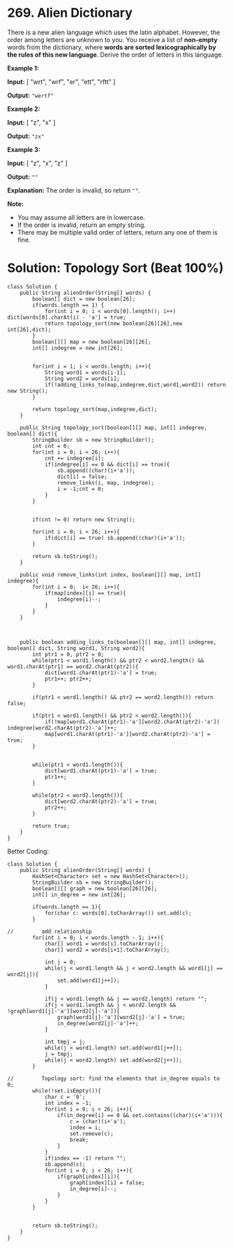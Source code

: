# 269. Alien Dictionary
There is a new alien language which uses the latin alphabet. However, the order among letters are unknown to you. You receive a list of **non-empty** words from the dictionary, where **words are sorted lexicographically by the rules of this new language**. Derive the order of letters in this language.

**Example 1:**

**Input:**
[
  "wrt",
  "wrf",
  "er",
  "ett",
  "rftt"
]

**Output:** `"wertf"`

**Example 2:**

**Input:**
[
  "z",
  "x"
]

**Output:** `"zx"`

**Example 3:**

**Input:**
[
  "z",
  "x",
  "z"
] 

**Output:** `""` 

**Explanation:** The order is invalid, so return `""`.

**Note:**

-   You may assume all letters are in lowercase.
-   If the order is invalid, return an empty string.
-   There may be multiple valid order of letters, return any one of them is fine.

# Solution: Topology Sort (Beat 100%)
```
class Solution {
    public String alienOrder(String[] words) {
        boolean[] dict = new boolean[26];
        if(words.length == 1) {
            for(int i = 0; i < words[0].length(); i++) dict[words[0].charAt(i) - 'a'] = true;
            return topology_sort(new boolean[26][26],new int[26],dict);
        }
        boolean[][] map = new boolean[26][26];
        int[] indegree = new int[26];
        
        
        for(int i = 1; i < words.length; i++){
            String word1 = words[i-1];
            String word2 = words[i];
            if(!adding_links_to(map,indegree,dict,word1,word2)) return new String();
        }
        
        return topology_sort(map,indegree,dict);
    }
    
    public String topology_sort(boolean[][] map, int[] indegree, boolean[] dict){
        StringBuilder sb = new StringBuilder();
        int cnt = 0;
        for(int i = 0; i < 26; i++){
            cnt += indegree[i];
            if(indegree[i] == 0 && dict[i] == true){
                sb.append((char)(i+'a'));
                dict[i] = false;
                remove_links(i, map, indegree);
                i = -1;cnt = 0;
            }
        }
        
        
        if(cnt != 0) return new String();
        
        for(int i = 0; i < 26; i++){
            if(dict[i] == true) sb.append((char)(i+'a'));
        }
        
        return sb.toString();
    }
    
    public void remove_links(int index, boolean[][] map, int[] indegree){
        for(int i = 0;  i< 26; i++){
            if(map[index][i] == true){
                indegree[i]--;
            }
        }
    }
    
    
    
    public boolean adding_links_to(boolean[][] map, int[] indegree, boolean[] dict, String word1, String word2){
        int ptr1 = 0, ptr2 = 0;
        while(ptr1 < word1.length() && ptr2 < word2.length() && word1.charAt(ptr1) == word2.charAt(ptr2)){
            dict[word1.charAt(ptr1)-'a'] = true;
            ptr1++; ptr2++;    
        }
        
        if(ptr1 < word1.length() && ptr2 == word2.length()) return false;
        
        if(ptr1 < word1.length() && ptr2 < word2.length()){
            if(!map[word1.charAt(ptr1)-'a'][word2.charAt(ptr2)-'a']) indegree[word2.charAt(ptr2)-'a']++;
            map[word1.charAt(ptr1)-'a'][word2.charAt(ptr2)-'a'] = true;
        }
        
        
        while(ptr1 < word1.length()){
            dict[word1.charAt(ptr1)-'a'] = true;
            ptr1++;
        }
        
        while(ptr2 < word2.length()){
            dict[word2.charAt(ptr2)-'a'] = true;
            ptr2++;
        }
        
        return true;
    }
}
```

Better Coding:
```
class Solution {
    public String alienOrder(String[] words) {
        HashSet<Character> set = new HashSet<Character>();
        StringBuilder sb = new StringBuilder();
        boolean[][] graph = new boolean[26][26];
        int[] in_degree = new int[26];
        
        if(words.length == 1){
            for(char c: words[0].toCharArray()) set.add(c);
        }
        
//         add relationship
        for(int i = 0; i < words.length - 1; i++){
            char[] word1 = words[i].toCharArray();
            char[] word2 = words[i+1].toCharArray();
            
            int j = 0;
            while(j < word1.length && j < word2.length && word1[j] == word2[j]){
                set.add(word1[j++]);
            }
            
            if(j < word1.length && j == word2.length) return "";
            if(j < word1.length && j < word2.length && !graph[word1[j]-'a'][word2[j]-'a']){
                graph[word1[j]-'a'][word2[j]-'a'] = true;
                in_degree[word2[j]-'a']++;
            }
            
            int tmpj = j;
            while(j < word1.length) set.add(word1[j++]);
            j = tmpj;
            while(j < word2.length) set.add(word2[j++]);
        }
        
//         Topology sort: find the elements that in_degree equals to 0;
        while(!set.isEmpty()){
            char c = '0';
            int index = -1;
            for(int i = 0; i < 26; i++){
                if(in_degree[i] == 0 && set.contains((char)(i+'a'))){
                    c = (char)(i+'a');
                    index = i;
                    set.remove(c);
                    break;
                }
            }
            if(index == -1) return "";
            sb.append(c);
            for(int i = 0; i < 26; i++){
                if(graph[index][i]){
                    graph[index][i] = false;
                    in_degree[i]--;
                }
            }
        }
        
        
        return sb.toString();
    }
}
```